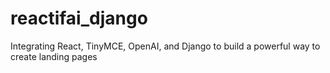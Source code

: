 # reactifai_django
Integrating React, TinyMCE, OpenAI, and Django to build a powerful way to create landing pages
